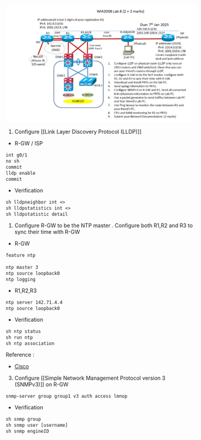 ![Pasted image 20241217105935.png](../../images/Pasted%20image%2020241217105935.png)

1. Configure [[Link Layer Discovery Protocol (LLDP)]]

- R-GW / ISP
```
int g0/1
no sh
commit
lldp enable
commit
```

- Verification
```
sh lldpneighbor int <>
sh lldpstatistics int <>
sh lldpstatistic detail
```
1. Configure R-GW to be the NTP master . Configure both R1,R2 and R3 to sync their time with R-GW
- R-GW
```
feature ntp

ntp master 3
ntp source loopback0
ntp logging
```

- R1,R2,R3
```
ntp server 142.71.4.4
ntp source loopback0
```

- Verification
```
sh ntp status
sh run ntp
sh ntp association
```

Reference :
- [Cisco ](https://www.cisco.com/c/en/us/td/docs/switches/datacenter/nexus5500/sw/system_management/7x/b_5500_System_Mgmt_Config_7x/configuring_ntp.pdf)
3. Configure [[Simple Network Management Protocol version 3 (SNMPv3)]] on R-GW
```
snmp-server group group1 v3 auth access lmnop

```


- Verification 
```
sh snmp group
sh snmp user [username]
sh snmp engineID
```